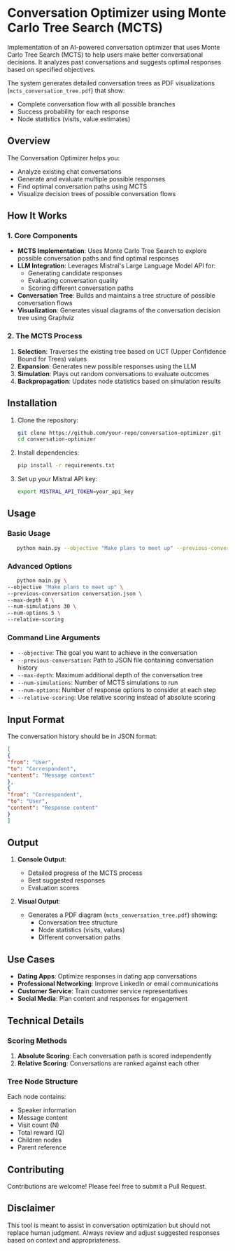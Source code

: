 # Conversation Optimizer using Monte Carlo Tree Search (MCTS)

Implementation of an AI-powered conversation optimizer that uses Monte Carlo Tree Search (MCTS) to help users make better conversational decisions. It analyzes past conversations and suggests optimal responses based on specified objectives.

The system generates detailed conversation trees as PDF visualizations (`mcts_conversation_tree.pdf`) that show:
- Complete conversation flow with all possible branches
- Success probability for each response
- Node statistics (visits, value estimates)

## Overview

The Conversation Optimizer helps you:
- Analyze existing chat conversations
- Generate and evaluate multiple possible responses
- Find optimal conversation paths using MCTS
- Visualize decision trees of possible conversation flows

## How It Works

### 1. Core Components

- **MCTS Implementation**: Uses Monte Carlo Tree Search to explore possible conversation paths and find optimal responses
- **LLM Integration**: Leverages Mistral's Large Language Model API for:
  - Generating candidate responses
  - Evaluating conversation quality
  - Scoring different conversation paths
- **Conversation Tree**: Builds and maintains a tree structure of possible conversation flows
- **Visualization**: Generates visual diagrams of the conversation decision tree using Graphviz

### 2. The MCTS Process

1. **Selection**: Traverses the existing tree based on UCT (Upper Confidence Bound for Trees) values
2. **Expansion**: Generates new possible responses using the LLM
3. **Simulation**: Plays out random conversations to evaluate outcomes
4. **Backpropagation**: Updates node statistics based on simulation results

## Installation

1. Clone the repository:
   ```bash
   git clone https://github.com/your-repo/conversation-optimizer.git
   cd conversation-optimizer
   ```

2. Install dependencies:
   ```bash
   pip install -r requirements.txt
   ```

3. Set up your Mistral API key:
   ```bash
   export MISTRAL_API_TOKEN=your_api_key
   ```

## Usage

### Basic Usage

```bash
   python main.py --objective "Make plans to meet up" --previous-conversation conversation.json
```

### Advanced Options
```bash
   python main.py \
--objective "Make plans to meet up" \
--previous-conversation conversation.json \
--max-depth 4 \
--num-simulations 30 \
--num-options 5 \
--relative-scoring
```

### Command Line Arguments

- `--objective`: The goal you want to achieve in the conversation
- `--previous-conversation`: Path to JSON file containing conversation history
- `--max-depth`: Maximum additional depth of the conversation tree
- `--num-simulations`: Number of MCTS simulations to run
- `--num-options`: Number of response options to consider at each step
- `--relative-scoring`: Use relative scoring instead of absolute scoring

## Input Format

The conversation history should be in JSON format:

```json
[
{
"from": "User",
"to": "Correspondent",
"content": "Message content"
},
{
"from": "Correspondent",
"to": "User",
"content": "Response content"
}
]
```

## Output

1. **Console Output**: 
   - Detailed progress of the MCTS process
   - Best suggested responses
   - Evaluation scores

2. **Visual Output**:
   - Generates a PDF diagram (`mcts_conversation_tree.pdf`) showing:
     - Conversation tree structure
     - Node statistics (visits, values)
     - Different conversation paths

## Use Cases

- **Dating Apps**: Optimize responses in dating app conversations
- **Professional Networking**: Improve LinkedIn or email communications
- **Customer Service**: Train customer service representatives
- **Social Media**: Plan content and responses for engagement

## Technical Details

### Scoring Methods

1. **Absolute Scoring**: Each conversation path is scored independently
2. **Relative Scoring**: Conversations are ranked against each other

### Tree Node Structure

Each node contains:
- Speaker information
- Message content
- Visit count (N)
- Total reward (Q)
- Children nodes
- Parent reference

## Contributing

Contributions are welcome! Please feel free to submit a Pull Request.

## Disclaimer

This tool is meant to assist in conversation optimization but should not replace human judgment. Always review and adjust suggested responses based on context and appropriateness.